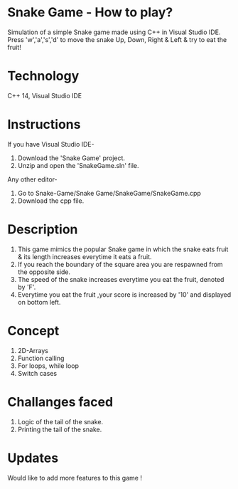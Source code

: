  # Snake Game - How to play?
Simulation of a simple Snake game made using C++ in Visual Studio IDE. 
Press 'w','a','s','d' to move the snake Up, Down, Right & Left & try to eat the fruit!

# Technology

C++ 14, Visual Studio IDE

# Instructions

If you have Visual Studio IDE-
1. Download the 'Snake Game' project.
2. Unzip and open the 'SnakeGame.sln' file.

Any other editor-
1. Go to Snake-Game/Snake Game/SnakeGame/SnakeGame.cpp 
2. Download the cpp file.

# Description

1. This game mimics the popular Snake game in which the snake eats fruit & its length increases everytime it eats a fruit.
2. If you reach the boundary of the square area you are respawned from the opposite side.
3. The speed of the snake increases everytime you eat the fruit, denoted by 'F'.
4. Everytime you eat the fruit ,your score is increased by '10' and displayed on bottom left.

# Concept

1. 2D-Arrays
2. Function calling
3. For loops, while loop
4. Switch cases

# Challanges faced

1. Logic of the tail of the snake.
2. Printing the tail of the snake.

# Updates

Would like to add more features to this game ! 
